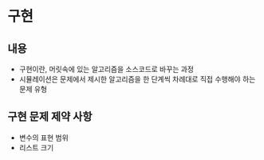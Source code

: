 # 구현

## 내용

- 구현이란, 머릿속에 있는 알고리즘을 소스코드로 바꾸는 과정
- 시뮬레이션은 문제에서 제시한 알고리즘을 한 단계씩 차례대로 직접 수행해야 하는 문제 유형

## 구현 문제 제약 사항

- 변수의 표현 범위
- 리스트 크기
